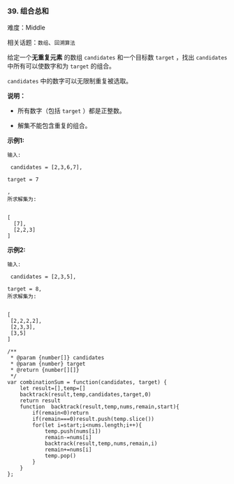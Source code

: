 ### 39. 组合总和

难度：Middle

相关话题：`数组`、`回溯算法`

给定一个**无重复元素** 的数组 `candidates` 和一个目标数 `target` ，找出 `candidates` 中所有可以使数字和为 `target` 的组合。



 `candidates` 中的数字可以无限制重复被选取。



**说明：** 




* 所有数字（包括 `target` ）都是正整数。

* 解集不能包含重复的组合。





**示例1:** 



```
输入:

 candidates = [2,3,6,7], 

target = 7

,
所求解集为:


[
  [7],
  [2,2,3]
]
```


**示例2:** 



```
输入:

 candidates = [2,3,5], 

target = 8,
所求解集为:


[
 [2,2,2,2],
 [2,3,3],
 [3,5]
]
```

```
/**
 * @param {number[]} candidates
 * @param {number} target
 * @return {number[][]}
 */
var combinationSum = function(candidates, target) {
    let result=[],temp=[]
    backtrack(result,temp,candidates,target,0)
    return result
    function  backtrack(result,temp,nums,remain,start){
        if(remain<0)return
        if(remain===0)result.push(temp.slice())
        for(let i=start;i<nums.length;i++){
            temp.push(nums[i])
            remain-=nums[i]
            backtrack(result,temp,nums,remain,i)
            remain+=nums[i]
            temp.pop()
        }
    }
};
```

